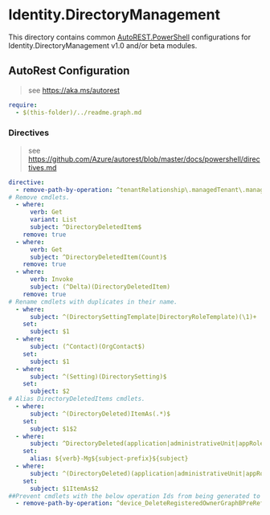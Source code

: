 # Identity.DirectoryManagement

This directory contains common [AutoREST.PowerShell](https://github.com/Azure/autorest.powershell) configurations for Identity.DirectoryManagement v1.0 and/or beta modules.

## AutoRest Configuration

> see <https://aka.ms/autorest>

``` yaml
require:
  - $(this-folder)/../readme.graph.md
```

### Directives

> see https://github.com/Azure/autorest/blob/master/docs/powershell/directives.md

``` yaml
directive:
  - remove-path-by-operation: ^tenantRelationship\.managedTenant\.managementTemplateStepVersion\.deployment_changeDeploymentStatus$
# Remove cmdlets.
  - where:
      verb: Get
      variant: List
      subject: ^DirectoryDeletedItem$
    remove: true
  - where:
      verb: Get
      subject: ^DirectoryDeletedItem(Count)$
    remove: true
  - where:
      verb: Invoke
      subject: (^Delta)(DirectoryDeletedItem)
    remove: true
# Rename cmdlets with duplicates in their name.
  - where:
      subject: ^(DirectorySettingTemplate|DirectoryRoleTemplate)(\1)+
    set:
      subject: $1
  - where:
      subject: (^Contact)(OrgContact$)
    set:
      subject: $1
  - where:
      subject: ^(Setting)(DirectorySetting)$
    set:
      subject: $2
# Alias DirectoryDeletedItems cmdlets.
  - where:
      subject: ^(DirectoryDeleted)ItemAs(.*)$
    set:
      subject: $1$2
  - where:
      subject: ^DirectoryDeleted(application|administrativeUnit|appRoleAssignment|directoryObject|directoryRole|device|group|orgContact|servicePrincipal|user)$
    set:
      alias: ${verb}-Mg${subject-prefix}${subject}
  - where:
      subject: ^(DirectoryDeleted)(application|administrativeUnit|appRoleAssignment|directoryObject|directoryRole|device|group|orgContact|servicePrincipal|user)$
    set:
      subject: $1ItemAs$2
##Prevent cmdlets with the below operation Ids from being generated to allow for aliasing as a result of breaking changes in 2.18.0 and 2.17.0.
  - remove-path-by-operation: ^device_DeleteRegisteredOwnerGraphBPreRef$|^device_DeleteRegisteredUserGraphBPreRef$|^directory.administrativeUnit_DeleteMemberGraphBPreRef$|^directoryRole_DeleteMemberGraphBPreRef$|^directory.featureRolloutPolicy_ListAppliesToGraphBPreRef$
```
